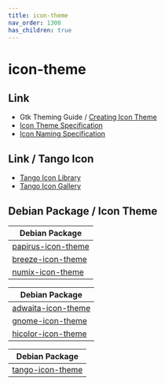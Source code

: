 ```yaml
---
title: icon-theme
nav_order: 1300
has_children: true
---
```



# icon-theme


## Link

* Gtk Theming Guide / [Creating Icon Theme](https://gtkthemingguide.vercel.app/#/creating_icon_theme)
* [Icon Theme Specification](https://www.freedesktop.org/wiki/Specifications/icon-theme-spec/)
* [Icon Naming Specification](https://specifications.freedesktop.org/icon-naming-spec/icon-naming-spec-latest.html)


## Link / Tango Icon

* [Tango Icon Library](http://tango.freedesktop.org/Tango_Icon_Library)
* [Tango Icon Gallery](http://tango.freedesktop.org/Tango_Icon_Gallery)


## Debian Package / Icon Theme

| Debian Package |
| --- |
| [papirus-icon-theme](https://packages.debian.org/stable/papirus-icon-theme) |
| [breeze-icon-theme](https://packages.debian.org/stable/breeze-icon-theme) |
| [numix-icon-theme](https://packages.debian.org/stable/numix-icon-theme) |


| Debian Package |
| --- |
| [adwaita-icon-theme](https://packages.debian.org/stable/adwaita-icon-theme) |
| [gnome-icon-theme](https://packages.debian.org/stable/gnome-icon-theme) |
| [hicolor-icon-theme](https://packages.debian.org/stable/hicolor-icon-theme) |


| Debian Package |
| --- |
| [tango-icon-theme](https://packages.debian.org/stable/tango-icon-theme) |
